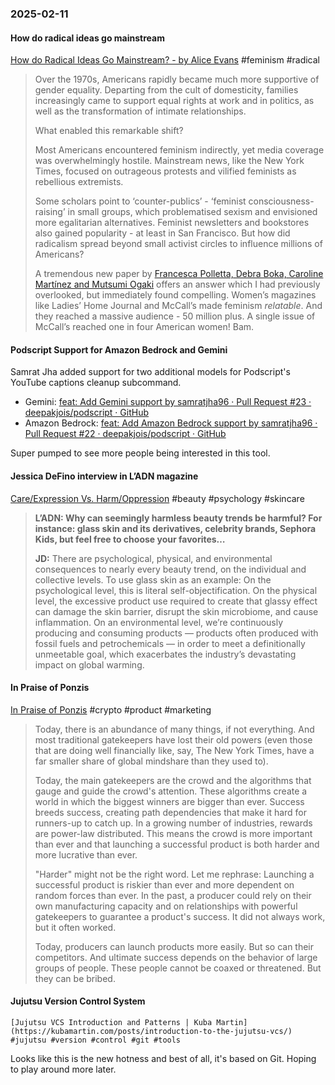 ### 2025-02-11
#### How do radical ideas go mainstream
[How do Radical Ideas Go Mainstream?  - by Alice Evans](https://www.ggd.world/p/how-do-radical-ideas-go-mainstream) #feminism #radical

> Over the 1970s, Americans rapidly became much more supportive of gender equality. Departing from the cult of domesticity, families increasingly came to support equal rights at work and in politics, as well as the transformation of intimate relationships.
> 
> What enabled this remarkable shift?  
>   
> Most Americans encountered feminism indirectly, yet media coverage was overwhelmingly hostile. Mainstream news, like the New York Times, focused on outrageous protests and vilified feminists as rebellious extremists.
> 
> Some scholars point to ‘counter-publics’ - ‘feminist consciousness-raising’ in small groups, which problematised sexism and envisioned more egalitarian alternatives. Feminist newsletters and bookstores also gained popularity - at least in San Francisco. But how did radicalism spread beyond small activist circles to influence millions of Americans?
> 
> A tremendous new paper by [Francesca Polletta, Debra Boka, Caroline Martínez and Mutsumi Ogaki](https://www.journals.uchicago.edu/doi/10.1086/734377) offers an answer which I had previously overlooked, but immediately found compelling. Women’s magazines like Ladies’ Home Journal and McCall’s made feminism _relatable_. And they reached a massive audience - 50 million plus. A single issue of McCall’s reached one in four American women! Bam.
> 

#### Podscript Support for Amazon Bedrock and Gemini
Samrat Jha added support for two additional models for Podscript's YouTube captions cleanup subcommand.

- Gemini: [feat: Add Gemini support by samratjha96 · Pull Request #23 · deepakjois/podscript · GitHub](https://github.com/deepakjois/podscript/pull/23)
- Amazon Bedrock: [feat: Add Amazon Bedrock support by samratjha96 · Pull Request #22 · deepakjois/podscript · GitHub](https://github.com/deepakjois/podscript/pull/22)

Super pumped to see more people being interested in this tool.

#### Jessica DeFino interview in L’ADN magazine
[Care/Expression Vs. Harm/Oppression](https://jessicadefino.substack.com/p/careexpression-vs-harmoppression) #beauty #psychology #skincare 

> **L’ADN: Why can seemingly harmless beauty trends be harmful? For instance: glass skin and its derivatives, celebrity brands, Sephora Kids, but feel free to choose your favorites…**
> 
> **JD:** There are psychological, physical, and environmental consequences to nearly every beauty trend, on the individual and collective levels. To use glass skin as an example: On the psychological level, this is literal self-objectification. On the physical level, the excessive product use required to create that glassy effect can damage the skin barrier, disrupt the skin microbiome, and cause inflammation. On an environmental level, we’re continuously producing and consuming products — products often produced with fossil fuels and petrochemicals — in order to meet a definitionally unmeetable goal, which exacerbates the industry’s devastating impact on global warming.

#### In Praise of Ponzis
[In Praise of Ponzis](https://www.drorpoleg.com/in-praise-of-ponzis/) #crypto #product #marketing

> Today, there is an abundance of many things, if not everything. And most traditional gatekeepers have lost their old powers (even those that are doing well financially like, say, The New York Times, have a far smaller share of global mindshare than they used to).
> 
> Today, the main gatekeepers are the crowd and the algorithms that gauge and guide the crowd's attention. These algorithms create a world in which the biggest winners are bigger than ever. Success breeds success, creating path dependencies that make it hard for runners-up to catch up. In a growing number of industries, rewards are power-law distributed. This means the crowd is more important than ever and that launching a successful product is both harder and more lucrative than ever.
> 
> "Harder" might not be the right word. Let me rephrase: Launching a successful product is riskier than ever and more dependent on random forces than ever. In the past, a producer could rely on their own manufacturing capacity and on relationships with powerful gatekeepers to guarantee a product's success. It did not always work, but it often worked.
> 
> Today, producers can launch products more easily. But so can their competitors. And ultimate success depends on the behavior of large groups of people. These people cannot be coaxed or threatened. But they can be bribed.

#### Jujutsu Version Control System
	[Jujutsu VCS Introduction and Patterns | Kuba Martin](https://kubamartin.com/posts/introduction-to-the-jujutsu-vcs/) #jujutsu #version #control #git #tools 

Looks like this is the new hotness and best of all, it's based on Git. Hoping to play around more later.